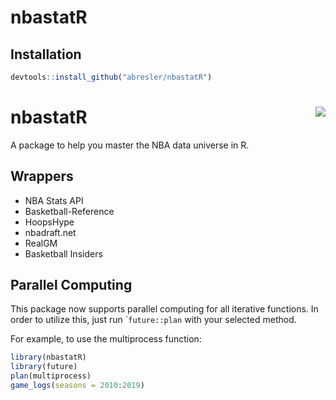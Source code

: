 nbastatR
================

## Installation

``` r
devtools::install_github("abresler/nbastatR")
```

# nbastatR <img src="https://asbcllc.com/logos/nbastatR.png" align="right" />

A package to help you master the NBA data universe in R.

## Wrappers

  - NBA Stats API
  - Basketball-Reference
  - HoopsHype
  - nbadraft.net
  - RealGM
  - Basketball Insiders

## Parallel Computing

This package now supports parallel computing for all iterative
functions. In order to utilize this, just run \``future::plan` with your
selected method.

For example, to use the multiprocess function:

``` r
library(nbastatR)
library(future)
plan(multiprocess) 
game_logs(seasons = 2010:2019)
```
